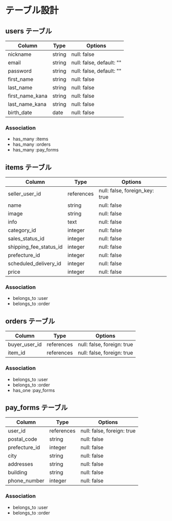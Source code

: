 # テーブル設計

## users テーブル

| Column                | Type   | Options     |
| --------------------- | ------ | ----------- |
| nickname              | string | null: false |
| email                 | string | null: false, default: "" |
| password              | string | null: false, default: "" |
| first_name            | string | null: false |
| last_name             | string | null: false |
| first_name_kana       | string | null: false |
| last_name_kana        | string | null: false |
| birth_date            | date   | null: false |

### Association

- has_many :items
- has_many :orders
- has_many :pay_forms

## items テーブル

| Column                 | Type   | Options     |
| ---------------------- | ------ | ----------- |
| seller_user_id         | references | null: false, foreign_key: true |
| name                   | string | null: false |
| image                  | string | null: false |
| info                   | text   | null: false |
| category_id            | integer | null: false |
| sales_status_id        | integer | null: false |
| shipping_fee_status_id | integer | null: false |
| prefecture_id          | integer | null: false |
| scheduled_delivery_id  | integer | null: false |
| price                  | integer | null: false |

### Association

- belongs_to :user
- belongs_to :order

## orders テーブル

| Column   | Type       | Options                    |
| -------- | ---------- | -------------------------- |
| buyer_user_id  | references | null: false, foreign: true |
| item_id  | references | null: false, foreign: true |

### Association

- belongs_to :user
- belongs_to :order
- has_one :pay_forms

## pay_forms テーブル

| Column         | Type       | Options     |
| -------------- | ---------- | ----------- |
| user_id        | references | null: false, foreign: true |
| postal_code    | string     | null: false |
| prefecture_id  | integer    | null: false |
| city           | string     | null: false |
| addresses      | string     | null: false |
| building       | string     | null: false |
| phone_number   | integer    | null: false |

### Association

- belongs_to :user
- belongs_to :order